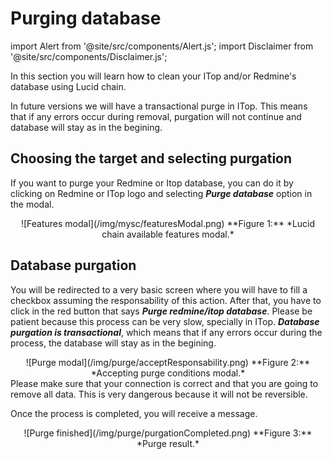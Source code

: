 # Purging database

import Alert from '@site/src/components/Alert.js';
import Disclaimer from '@site/src/components/Disclaimer.js';

In this section you will learn how to clean your ITop and/or Redmine's database using Lucid chain.

<Disclaimer>
In future versions we will have a transactional purge in ITop. This means that if any errors occur during removal, purgation will not continue and database will stay as in the begining.
</Disclaimer>

## Choosing the target and selecting purgation

If you want to purge your Redmine or Itop database, you can do it by clicking on Redmine or ITop logo and selecting ***Purge database*** option in the modal.

<div align="center">
![Features modal](/img/mysc/featuresModal.png)  
**Figure 1:** *Lucid chain available features modal.*
</div>

## Database purgation

You will be redirected to a very basic screen where you will have to fill a checkbox assuming the responsability of this action. After that, you have to click in the red button that says ***Purge redmine/itop database***. Please be patient because this process can be very slow, specially in ITop. ***Database purgation is transactional***, which means that if any errors occur during the process, the database will stay as in the begining.

<div align="center">
![Purge modal](/img/purge/acceptResponsability.png)  
**Figure 2:** *Accepting purge conditions modal.*
</div>

<Alert>
Please make sure that your connection is correct and that you are going to remove all data. This is very dangerous because it will not be reversible.
</Alert>

Once the process is completed, you will receive a message.

<div align="center">
![Purge finished](/img/purge/purgationCompleted.png)  
**Figure 3:** *Purge result.*
</div>
